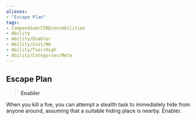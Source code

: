```yaml
---
aliases:
- "Escape Plan"
tags:
- Compendium/CSRD/en/Abilities
- Ability
- Ability/Enabler
- Ability/Cost/NA
- Ability/Tier/High
- Ability/Categories/Meta
---
```


  
## Escape Plan  
>**Enabler**
  
When you kill a foe, you can attempt a stealth task to immediately hide from anyone around, assuming that a suitable hiding place is nearby. Enabler.